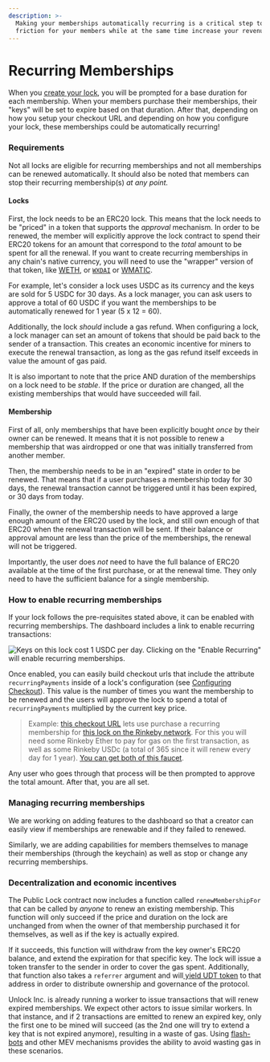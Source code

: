 ```yaml
---
description: >-
  Making your memberships automatically recurring is a critical step to reduce
  friction for your members while at the same time increase your revenues.
---
```


# Recurring Memberships

When you [create your lock](https://unlock-protocol.com/guides/how-to-create-a-lock/), you will be prompted for a base duration for each membership. When your members purchase their memberships, their "keys" will be set to expire based on that duration. After that, depending on how you setup your checkout URL and depending on how you configure your lock, these memberships could be automatically recurring!

### Requirements

Not all locks are eligible for recurring memberships and not all memberships can be renewed automatically. It should also be noted that members can stop their recurring membership(s) _at any point._

#### Locks

First, the lock needs to be an ERC20 lock. This means that the lock needs to be "priced" in a token that supports the _approval_ mechanism. In order to be renewed, the member will explicitly approve the lock contract to spend their ERC20 tokens for an amount that correspond to the _total_ amount to be spent for all the renewal. If you want to create recurring memberships in any chain's native currency, you will need to use the "wrapper" version of that token, like [WETH](https://weth.io/), or [`WXDAI`](https://www.xdaichain.com/for-developers/developer-resources/wrapped-xdai) or [WMATIC](https://polygonscan.com/token/0x0d500b1d8e8ef31e21c99d1db9a6444d3adf1270).

For example, let's consider a lock uses USDC as its currency and the keys are sold for 5 USDC for 30 days. As a lock manager, you can ask users to approve a total of 60 USDC if you want the memberships to be automatically renewed for 1 year (5 x 12 = 60).

Additionally, the lock _should_ include a gas refund. When configuring a lock, a lock manager can set an amount of tokens that should be paid back to the sender of a transaction. This creates an economic incentive for miners to execute the renewal transaction, as long as the gas refund itself exceeds in value the amount of gas paid.

It is also important to note that the price AND duration of the memberships on a lock need to be _stable_. If the price or duration are changed, all the existing memberships that would have succeeded will fail.

#### Membership

First of all, only memberships that have been explicitly bought _once_ by their owner can be renewed. It means that it is not possible to renew a membership that was airdropped or one that was initially transferred from another member.

Then, the membership needs to be in an "expired" state in order to be renewed. That means that if a user purchases a membership today for 30 days, the renewal transaction cannot be triggered until it has been expired, or 30 days from today.

Finally, the owner of the membership needs to have approved a large enough amount of the ERC20 used by the lock, and still own enough of that ERC20 when the renewal transaction will be sent. If their balance or approval amount are less than the price of the memberships, the renewal will not be triggered.&#x20;

Importantly, the user does _not_ need to have the full balance of ERC20 available at the time of the first purchase, or at the renewal time. They only need to have the sufficient balance for a single membership.

### How to enable recurring memberships

If your lock follows the pre-requisites stated above, it can be enabled with recurring memberships. The dashboard includes a link to enable recurring transactions:&#x20;

![Keys on this lock cost 1 USDC per day. Clicking on the "Enable Recurring" will enable recurring memberships.](/img/developers/recurring-membership-screen.png)

Once enabled, you can easily build checkout urls that include the attribute `recurringPayments` inside of a lock's configuration (see [Configuring Checkout](../Tools/Paywall/configuring-checkout.md)). This value is the number of times you want the membership to be renewed and the users will approve the lock to spend a total of `recurringPayments` multiplied by the current key price.

> Example: [this checkout URL](https://app.unlock-protocol.com/checkout?redirectUri=https%3A%2F%2Fapp.unlock-protocol.com%2Fdashboard&paywallConfig=%7B%22locks%22%3A%7B%220x17172Be00C2143Ce8c4e84d19413EeBCAbb81C77%22%3A%7B%22network%22%3A4%2C%22recurringPayments%22%3A365%7D%7D%2C%22pessimistic%22%3Atrue%2C%22persistentCheckout%22%3Atrue%2C%22icon%22%3A%22https%3A%2F%2Flocksmith.unlock-protocol.com%2Flock%2F0x17172Be00C2143Ce8c4e84d19413EeBCAbb81C77%2Ficon%22%7D) lets use purchase a recurring membership for [this lock on the Rinkeby network](https://rinkeby.etherscan.io/address/0x17172Be00C2143Ce8c4e84d19413EeBCAbb81C77). For this you will need some Rinkeby Ether to pay for gas on the first transaction, as well as some Rinkeby USDc (a total of 365 since it will renew every day for 1 year). [You can get both of this faucet](https://faucet.paradigm.xyz/).&#x20;

Any user who goes through that process will be then prompted to approve the total amount. After that, you are all set.&#x20;

### Managing recurring memberships

We are working on adding features to the dashboard so that a creator can easily view if memberships are renewable and if they failed to renewed.

Similarly, we are adding capabilities for members themselves to manage their memberships (through the keychain) as well as stop or change any recurring memberships.&#x20;

### Decentralization and economic incentives

The Public Lock contract now includes a function called `renewMembershipFor` that can be called by _anyone_ to renew an existing membership. This function will only succeed if the price and duration on the lock are unchanged from when the owner of that membership purchased it for themselves, as well as if the key is actually expired.&#x20;

If it succeeds, this function will withdraw from the key owner's ERC20 balance, and extend the expiration for that specific key. The lock will issue a token transfer to the sender in order to cover the gas spent. Additionally, that function also takes a `referrer` argument and will[ yield UDT token](../governance/the-unlock-token/) to that address in order to distribute ownership and governance of the protocol.

Unlock Inc. is already running a worker to issue transactions that will renew expired memberships. We expect other actors to issue similar workers. In that instance, and if 2 transactions are emitted to renew an expired key, only the first one to be mined will succeed (as the 2nd one will try to extend a key that is not expired anymore), resulting in a waste of gas. Using [flash-bots](https://docs.flashbots.net/) and other MEV mechanisms provides the ability to avoid wasting gas in these scenarios.
